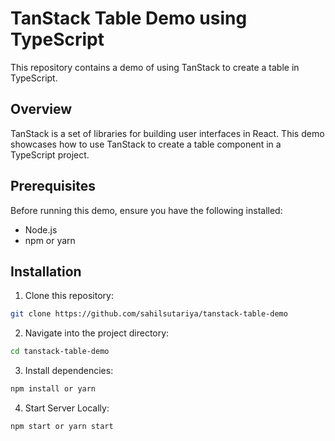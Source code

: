 # TanStack Table Demo using TypeScript

This repository contains a demo of using TanStack to create a table in TypeScript.

## Overview

TanStack is a set of libraries for building user interfaces in React. This demo showcases how to use TanStack to create a table component in a TypeScript project.

## Prerequisites

Before running this demo, ensure you have the following installed:

- Node.js
- npm or yarn

## Installation

1. Clone this repository:

```bash
git clone https://github.com/sahilsutariya/tanstack-table-demo

```

2. Navigate into the project directory:

```bash
cd tanstack-table-demo
```

3. Install dependencies:

```bash
npm install or yarn
```

4. Start Server Locally:

```bash
npm start or yarn start
```
